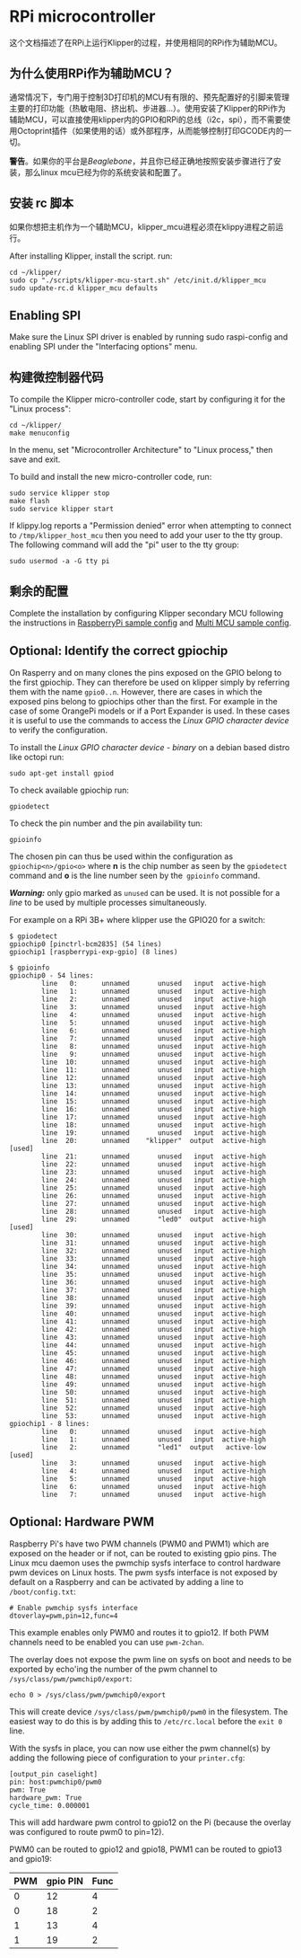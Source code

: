 # RPi microcontroller

这个文档描述了在RPi上运行Klipper的过程，并使用相同的RPi作为辅助MCU。

## 为什么使用RPi作为辅助MCU？

通常情况下，专门用于控制3D打印机的MCU有有限的、预先配置好的引脚来管理主要的打印功能（热敏电阻、挤出机、步进器...）。使用安装了Klipper的RPi作为辅助MCU，可以直接使用klipper内的GPIO和RPi的总线（i2c，spi），而不需要使用Octoprint插件（如果使用的话）或外部程序，从而能够控制打印GCODE内的一切。

**警告**。如果你的平台是*Beaglebone*，并且你已经正确地按照安装步骤进行了安装，那么linux mcu已经为你的系统安装和配置了。

## 安装 rc 脚本

如果你想把主机作为一个辅助MCU，klipper_mcu进程必须在klippy进程之前运行。

After installing Klipper, install the script. run:

```
cd ~/klipper/
sudo cp "./scripts/klipper-mcu-start.sh" /etc/init.d/klipper_mcu
sudo update-rc.d klipper_mcu defaults
```

## Enabling SPI

Make sure the Linux SPI driver is enabled by running sudo raspi-config and enabling SPI under the "Interfacing options" menu.

## 构建微控制器代码

To compile the Klipper micro-controller code, start by configuring it for the "Linux process":

```
cd ~/klipper/
make menuconfig
```

In the menu, set "Microcontroller Architecture" to "Linux process," then save and exit.

To build and install the new micro-controller code, run:

```
sudo service klipper stop
make flash
sudo service klipper start
```

If klippy.log reports a "Permission denied" error when attempting to connect to `/tmp/klipper_host_mcu` then you need to add your user to the tty group. The following command will add the "pi" user to the tty group:

```
sudo usermod -a -G tty pi
```

## 剩余的配置

Complete the installation by configuring Klipper secondary MCU following the instructions in [RaspberryPi sample config](../config/sample-raspberry-pi.cfg) and [Multi MCU sample config](../config/sample-multi-mcu.cfg).

## Optional: Identify the correct gpiochip

On Rasperry and on many clones the pins exposed on the GPIO belong to the first gpiochip. They can therefore be used on klipper simply by referring them with the name `gpio0..n`. However, there are cases in which the exposed pins belong to gpiochips other than the first. For example in the case of some OrangePi models or if a Port Expander is used. In these cases it is useful to use the commands to access the *Linux GPIO character device* to verify the configuration.

To install the *Linux GPIO character device - binary* on a debian based distro like octopi run:

```
sudo apt-get install gpiod
```

To check available gpiochip run:

```
gpiodetect
```

To check the pin number and the pin availability tun:

```
gpioinfo
```

The chosen pin can thus be used within the configuration as `gpiochip<n>/gpio<o>` where **n** is the chip number as seen by the `gpiodetect` command and **o** is the line number seen by the` gpioinfo` command.

***Warning:*** only gpio marked as `unused` can be used. It is not possible for a *line* to be used by multiple processes simultaneously.

For example on a RPi 3B+ where klipper use the GPIO20 for a switch:

```
$ gpiodetect
gpiochip0 [pinctrl-bcm2835] (54 lines)
gpiochip1 [raspberrypi-exp-gpio] (8 lines)

$ gpioinfo
gpiochip0 - 54 lines:
        line   0:      unnamed       unused   input  active-high
        line   1:      unnamed       unused   input  active-high
        line   2:      unnamed       unused   input  active-high
        line   3:      unnamed       unused   input  active-high
        line   4:      unnamed       unused   input  active-high
        line   5:      unnamed       unused   input  active-high
        line   6:      unnamed       unused   input  active-high
        line   7:      unnamed       unused   input  active-high
        line   8:      unnamed       unused   input  active-high
        line   9:      unnamed       unused   input  active-high
        line  10:      unnamed       unused   input  active-high
        line  11:      unnamed       unused   input  active-high
        line  12:      unnamed       unused   input  active-high
        line  13:      unnamed       unused   input  active-high
        line  14:      unnamed       unused   input  active-high
        line  15:      unnamed       unused   input  active-high
        line  16:      unnamed       unused   input  active-high
        line  17:      unnamed       unused   input  active-high
        line  18:      unnamed       unused   input  active-high
        line  19:      unnamed       unused   input  active-high
        line  20:      unnamed    "klipper"  output  active-high [used]
        line  21:      unnamed       unused   input  active-high
        line  22:      unnamed       unused   input  active-high
        line  23:      unnamed       unused   input  active-high
        line  24:      unnamed       unused   input  active-high
        line  25:      unnamed       unused   input  active-high
        line  26:      unnamed       unused   input  active-high
        line  27:      unnamed       unused   input  active-high
        line  28:      unnamed       unused   input  active-high
        line  29:      unnamed       "led0"  output  active-high [used]
        line  30:      unnamed       unused   input  active-high
        line  31:      unnamed       unused   input  active-high
        line  32:      unnamed       unused   input  active-high
        line  33:      unnamed       unused   input  active-high
        line  34:      unnamed       unused   input  active-high
        line  35:      unnamed       unused   input  active-high
        line  36:      unnamed       unused   input  active-high
        line  37:      unnamed       unused   input  active-high
        line  38:      unnamed       unused   input  active-high
        line  39:      unnamed       unused   input  active-high
        line  40:      unnamed       unused   input  active-high
        line  41:      unnamed       unused   input  active-high
        line  42:      unnamed       unused   input  active-high
        line  43:      unnamed       unused   input  active-high
        line  44:      unnamed       unused   input  active-high
        line  45:      unnamed       unused   input  active-high
        line  46:      unnamed       unused   input  active-high
        line  47:      unnamed       unused   input  active-high
        line  48:      unnamed       unused   input  active-high
        line  49:      unnamed       unused   input  active-high
        line  50:      unnamed       unused   input  active-high
        line  51:      unnamed       unused   input  active-high
        line  52:      unnamed       unused   input  active-high
        line  53:      unnamed       unused   input  active-high
gpiochip1 - 8 lines:
        line   0:      unnamed       unused   input  active-high
        line   1:      unnamed       unused   input  active-high
        line   2:      unnamed       "led1"  output   active-low [used]
        line   3:      unnamed       unused   input  active-high
        line   4:      unnamed       unused   input  active-high
        line   5:      unnamed       unused   input  active-high
        line   6:      unnamed       unused   input  active-high
        line   7:      unnamed       unused   input  active-high
```

## Optional: Hardware PWM

Raspberry Pi's have two PWM channels (PWM0 and PWM1) which are exposed on the header or if not, can be routed to existing gpio pins. The Linux mcu daemon uses the pwmchip sysfs interface to control hardware pwm devices on Linux hosts. The pwm sysfs interface is not exposed by default on a Raspberry and can be activated by adding a line to `/boot/config.txt`:

```
# Enable pwmchip sysfs interface
dtoverlay=pwm,pin=12,func=4
```

This example enables only PWM0 and routes it to gpio12. If both PWM channels need to be enabled you can use `pwm-2chan`.

The overlay does not expose the pwm line on sysfs on boot and needs to be exported by echo'ing the number of the pwm channel to `/sys/class/pwm/pwmchip0/export`:

```
echo 0 > /sys/class/pwm/pwmchip0/export
```

This will create device `/sys/class/pwm/pwmchip0/pwm0` in the filesystem. The easiest way to do this is by adding this to `/etc/rc.local` before the `exit 0` line.

With the sysfs in place, you can now use either the pwm channel(s) by adding the following piece of configuration to your `printer.cfg`:

```
[output_pin caselight]
pin: host:pwmchip0/pwm0
pwm: True
hardware_pwm: True
cycle_time: 0.000001
```

This will add hardware pwm control to gpio12 on the Pi (because the overlay was configured to route pwm0 to pin=12).

PWM0 can be routed to gpio12 and gpio18, PWM1 can be routed to gpio13 and gpio19:

| PWM | gpio PIN | Func |
| --- | --- | --- |
| 0 | 12 | 4 |
| 0 | 18 | 2 |
| 1 | 13 | 4 |
| 1 | 19 | 2 |
